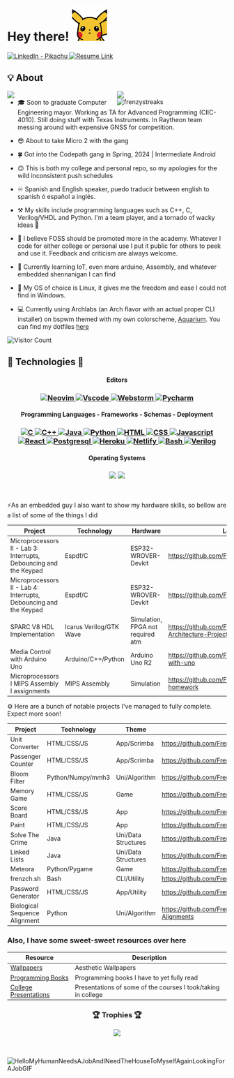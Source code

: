 
# Hey there! <img src="https://raw.githubusercontent.com/FrenzyExists/FrenzyExists/master/pikahello.gif" width="80px">

<a target="_blank" href="https://www.linkedin.com/in/angel-luis-garcia/" target="_blank">
   <img alt="LinkedIn - Pikachu" src="https://img.shields.io/badge/LinkedIn-0077B5.svg?&style=for-the-badge&logo=linkedin&logoColor=white" />
</a>
<a target="_blank" href="https://www.linkedin.com/in/pikachu-%E2%9A%A1/overlay/1635486540638/single-media-viewer?type=DOCUMENT&profileId=ACoAADiUnqoB1g2S1FtRImZZc1P7vKeePkFoXcA&lipi=urn%3Ali%3Apage%3Ad_flagship3_profile_view_base%3BvI3EmVJlTLWliG7dEPZNKg%3D%3D" target="_blank">
   <img alt="Resume Link" src="https://img.shields.io/badge/Resume-7394a0?logo=academia&style=for-the-badge" />
</a>


<!-- ![](https://komarev.com/ghpvc/?username=frenzyexists&style=flat-square) -->


## 💡 About
<a href="https://github.com/FrenzyExists">
  <img align="right" width="50%" src="https://github-readme-stats.vercel.app/api?username=FrenzyExists&show_icons=true&title_color=E6DFB8&text_color=cddbf9&icon_color=caf6bb&bg_color=20202A">
  <img align="right" width="50%" src="https://github-readme-streak-stats.herokuapp.com/?user=FrenzyExists&currStreakLabel=E6DFB8&sideLabels=cddbf9&currStreakNum=caf6bb&sideNums=E6DFB8&dates=E6DFB8&ring=cddbf9&fire=cddbf9&stroke=caf6bb&background=20202A">
  <img align="right" width="50%" src="https://github-readme-stats.vercel.app/api/top-langs/?username=frenzyexists&layout=compact&title_color=E6DFB8&text_color=cddbf9&icon_color=caf6bb&bg_color=20202A" alt="frenzystreaks" />
</a>

<!-- - 📓 Your average college CE student. Researching with Texas Instruments and Lockheed Martin as part of IAP -->

- 🎓 Soon to graduate Computer Engineering mayor. Working as TA for Advanced Programming (CIIC-4010). Still doing stuff with Texas Instruments. In Raytheon team messing around with expensive GNSS for competition.

- 😎 About to take Micro 2 with the gang

- 🍀 Got into the Codepath gang in Spring, 2024 | Intermediate Android 

- 🙃 This is both my college and personal repo, so my apologies for the wild inconsistent push schedules

- ♾ Spanish and English speaker, puedo traducir between english to spanish ó español a inglés.

- ⚒ My skills include programming languages such as C++, C, Verilog/VHDL and Python. I'm a team player, and a tornado of wacky ideas 🥴

- 👯 I believe FOSS should be promoted more in the academy. Whatever I code for either college or personal use I put it public for others to peek and use it. Feedback and criticism are always welcome. 

- 🌱 Currently learning IoT, even more arduino, Assembly, and whatever embedded shennanigan I can find

- 👾 My OS of choice is Linux, it gives me the freedom and ease I could not find in Windows.

- 💻 Currently using Archlabs (an Arch flavor with an actual proper CLI installer) on bspwm themed with my own colorscheme, [Aquarium](https://github.com/FrenzyExists/aquarium-vim). You can find my dotfiles [here](https://github.com/FrenzyExists/dotfiles)

![Visitor Count](https://profile-counter.glitch.me/frenzyexists/count.svg)

## 💙 Technologies 💙

<h4 align="center">Editors</h4>

<h3 align="center">
   <a target="_blank" href="https://www.linkedin.com/in/pikachu-%E2%9A%A1-74aaa6225" target="_blank">
      <img alt="Neovim" src="https://img.shields.io/badge/Neovim-6a7cb5.svg?&style=for-the-badge&logo=neovim&logoColor=white" />
   </a>
   <a target="_blank" href="https://www.linkedin.com/in/pikachu-%E2%9A%A1-74aaa6225" target="_blank">
      <img alt="Vscode" src="https://img.shields.io/badge/Vscode-4182e2.svg?&style=for-the-badge&logo=visual-studio-code&logoColor=white" />
   </a>
   <a target="_blank" href="https://www.linkedin.com/in/pikachu-%E2%9A%A1-74aaa6225" target="_blank">
      <img alt="Webstorm" src="https://img.shields.io/badge/Webstorm-e2ba41.svg?&style=for-the-badge&logo=webstorm&logoColor=black" />
   </a>
   <a target="_blank" href="https://www.linkedin.com/in/pikachu-%E2%9A%A1-74aaa6225" target="_blank">
      <img alt="Pycharm" src="https://img.shields.io/badge/Pycharm-60a57e.svg?&style=for-the-badge&logo=pycharm&logoColor=white" />
   </a>
</h3>

<h4 align="center">Programming Languages - Frameworks - Schemas - Deployment</h4>
<!-- d1ac68 -->
<h3 align="center">
   <a target="_blank" href="https://www.linkedin.com/in/pikachu-%E2%9A%A1-74aaa6225" target="_blank">
      <img alt="C" src="https://img.shields.io/badge/C-323968.svg?&style=for-the-badge&logo=c&logoColor=white" />
   </a>
   <a target="_blank" href="https://www.linkedin.com/in/pikachu-%E2%9A%A1-74aaa6225" target="_blank">
      <img alt="C++" src="https://img.shields.io/badge/C++-323968.svg?&style=for-the-badge&logo=cpp&logoColor=white" />
   </a>
   <a target="_blank" href="https://www.linkedin.com/in/pikachu-%E2%9A%A1-74aaa6225" target="_blank">
      <img alt="Java" src="https://img.shields.io/badge/Java-d18968.svg?&style=for-the-badge&logo=openjdk&logoColor=white" />
   </a>
   <a target="_blank" href="https://www.linkedin.com/in/pikachu-%E2%9A%A1-74aaa6225" target="_blank">
      <img alt="Python" src="https://img.shields.io/badge/Python-32376b.svg?&style=for-the-badge&logo=python&logoColor=white" />
   </a>
   <a target="_blank" href="https://www.linkedin.com/in/pikachu-%E2%9A%A1-74aaa6225" target="_blank">
      <img alt="HTML" src="https://img.shields.io/badge/HTML-d1ac68.svg?&style=for-the-badge&logo=html5&logoColor=white" />
   </a>
   <a target="_blank" href="https://www.linkedin.com/in/pikachu-%E2%9A%A1-74aaa6225" target="_blank">
      <img alt="CSS" src="https://img.shields.io/badge/CSS-40326b.svg?&style=for-the-badge&logo=css3&logoColor=white" />
   </a>
   <a target="_blank" href="https://www.linkedin.com/in/pikachu-%E2%9A%A1-74aaa6225" target="_blank">
      <img alt="Javascript" src="https://img.shields.io/badge/Javascript-e2e246.svg?&style=for-the-badge&logo=javascript&logoColor=black" />
   </a>
   <a target="_blank" href="https://www.linkedin.com/in/pikachu-%E2%9A%A1-74aaa6225" target="_blank">
      <img alt="React" src="https://img.shields.io/badge/React-134d66.svg?&style=for-the-badge&logo=react&logoColor=white" />
   </a>
   <a target="_blank" href="https://www.linkedin.com/in/pikachu-%E2%9A%A1-74aaa6225" target="_blank">
      <img alt="Postgresql" src="https://img.shields.io/badge/Postgresql-23aeea.svg?&style=for-the-badge&logo=postgresql&logoColor=white" />
   </a>
   <a target="_blank" href="https://www.linkedin.com/in/pikachu-%E2%9A%A1-74aaa6225" target="_blank">
      <img alt="Heroku" src="https://img.shields.io/badge/Heroku-a65ffc.svg?&style=for-the-badge&logo=heroku&logoColor=white" />
   </a>
   <a target="_blank" href="https://www.linkedin.com/in/pikachu-%E2%9A%A1-74aaa6225" target="_blank">
      <img alt="Netlify" src="https://img.shields.io/badge/Netlify-1e1e1c.svg?&style=for-the-badge&logo=netlify&logoColor=419986" />
   </a>
   <a target="_blank" href="https://www.linkedin.com/in/pikachu-%E2%9A%A1-74aaa6225" target="_blank">
      <img alt="Bash" src="https://img.shields.io/badge/Bash-353535.svg?&style=for-the-badge&logo=gnu-bash&logoColor=green" />
   </a>
   <a target="_blank" href="https://www.linkedin.com/in/pikachu-%E2%9A%A1-23013243" target="_blank">
      <img alt="Verilog" src="https://img.shields.io/badge/SystemVerilog-013243.svg?&style=for-the-badge" />
   </a>
</h3>

<h4 align="center">Operating Systems</h4>

<h3 align="center">
<img src="https://img.shields.io/badge/arch_linux%20-%231793D1.svg?style=for-the-badge&logo=arch-linux&logoColor=FFFFFF">
<img src="https://img.shields.io/badge/windows%20-%230078D6.svg?style=for-the-badge&logo=windows&logoColor=FFFFFF">
</h3>

</br>

⚡As an embedded guy I also want to show my hardware skills, so bellow are a list of some of the things I did

Project                                                           | Technology                | Hardware                          | Location
-----------                                                       | --------                  | --------                          | --------
Microprocessors II - Lab 3: Interrupts, Debouncing and the Keypad | Espdf/C                   | ESP32-WROVER-Devkit               | https://github.com/FrenzyExists/Lab3Espressif
Microprocessors II - Lab 4: Interrupts, Debouncing and the Keypad | Espdf/C                   | ESP32-WROVER-Devkit               | https://github.com/FrenzyExists/Lab4Espressif
SPARC V8 HDL Implementation                                       | Icarus Verilog/GTK Wave   | Simulation, FPGA not required atm | https://github.com/FrenzyExists/Computer-Architecture-Project-SPARC
Media Control with Arduino Uno                                    | Arduino/C++/Python        | Arduino Uno R2                    | https://github.com/FrenzyExists/media-stuff-with-uno
Microprocessors I MIPS Assembly I assignments                     | MIPS Assembly             | Simulation                        | https://github.com/FrenzyExists/assembly-homework  

⚙️ Here are a bunch of notable projects I've managed to fully complete. Expect more soon!

Project                        |Technology        |Theme                | Location
-----------                    | --------         | --------            | --------
Unit Converter                 |HTML/CSS/JS       | App/Scrimba         | https://github.com/FrenzyExists/unit-converter
Passenger Counter              |HTML/CSS/JS       | App/Scrimba         | https://github.com/FrenzyExists/passenger-counter
Bloom Filter                   |Python/Numpy/mmh3 | Uni/Algorithm       | https://github.com/FrenzyExists/bloom-filter-college-project
Memory Game                    |HTML/CSS/JS       | Game                | https://github.com/FrenzyExists/CodePathSITE-Prework
Score Board                    |HTML/CSS/JS       | App                 | https://github.com/FrenzyExists/OneDayBootCagmpScoreboard
Paint                          |HTML/CSS/JS       | App                 | https://github.com/FrenzyExists/Simple_Paint_JS
Solve The Crime                |Java              | Uni/Data Structures | https://github.com/FrenzyExists/Solve-The-Crime
Linked Lists                   |Java              | Uni/Data Structures | https://github.com/FrenzyExists/Linked-Lists-Everywhere
Meteora                        |Python/Pygame     | Game                | https://github.com/FrenzyExists/Meteora-python
frenzch.sh                     |Bash              | CLI/Utility         | https://github.com/FrenzyExists/frenzch.sh
Password Generator             |HTML/CSS/JS       | App/Utility         | https://github.com/FrenzyExists/password-generator
Biological Sequence Alignment  | Python           | Uni/Algorithm       | https://github.com/FrenzyExists/Biological-Sequence-Alignments

### Also, I have some sweet-sweet resources over here
Resource                                                                   | Description
-----------                                                                | --------
[Wallpapers](https://github.com/FrenzyExists/wallpapers)                   | Aesthetic Wallpapers
[Programming Books](https://github.com/FrenzyExists/programming-books)     | Programming books I have to yet fully read
[College Presentations](https://github.com/FrenzyExists/college-resources) | Presentations of some of the courses I took/taking in college
  
<h3 align="center">🏆 Trophies 🏆</h3>
<p align="center"><img src="https://github-profile-trophy.vercel.app/?username=frenzyexists&title=Stars,Followers,Commit,PR,Repo,MultiLanguage&theme=nord&no-frame=true&margin-w=20"></p>

</br>

![HelloMyHumanNeedsAJobAndINeedTheHouseToMyselfAgainLookingForAJobGIF](https://github.com/FrenzyExists/FrenzyExists/assets/47986470/824f0244-fabf-47c8-8d2b-a114ffa18e53)


<!-- ![image](https://user-images.githubusercontent.com/47986470/139616587-2e254d34-0fd1-4abe-b80c-67d92e3a7014.png) -->
